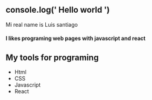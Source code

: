## console.log(' Hello world ')

Mi real name is Luis santiago

#### I likes programing web pages with javascript and react

## My tools for programing

<ul>
  <li>Html</li>
  <li>CSS</li>
  <li>Javascript</li>
  <li>React</li>
</ul>
